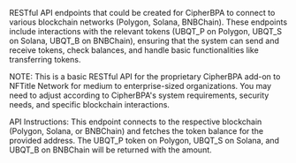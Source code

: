 RESTful API endpoints that could be created for CipherBPA to connect to various blockchain networks (Polygon, Solana, BNBChain). These endpoints include interactions with the relevant tokens (UBQT_P on Polygon, UBQT_S on Solana, UBQT_B on BNBChain), ensuring that the system can send and receive tokens, check balances, and handle basic functionalities like transferring tokens.

NOTE: This is a basic RESTful API for the proprietary CipherBPA add-on to NFTitle Network for medium to enterprise-sized organizations. You may need to adjust according to CipherBPA's system requirements, security needs, and specific blockchain interactions.

API Instructions:
This endpoint connects to the respective blockchain (Polygon, Solana, or BNBChain) and fetches the token balance for the provided address. The UBQT_P token on Polygon, UBQT_S on Solana, and UBQT_B on BNBChain will be returned with the amount.
